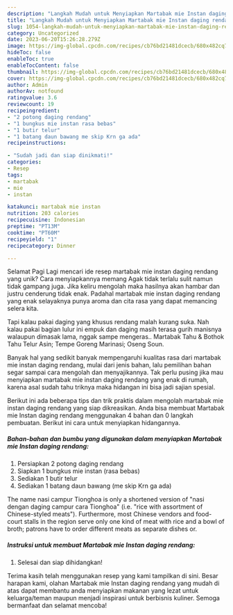 ```yaml
---
description: "Langkah Mudah untuk Menyiapkan Martabak mie Instan daging rendang yang Lezat Sekali"
title: "Langkah Mudah untuk Menyiapkan Martabak mie Instan daging rendang yang Lezat Sekali"
slug: 1054-langkah-mudah-untuk-menyiapkan-martabak-mie-instan-daging-rendang-yang-lezat-sekali
category: Uncategorized
date: 2023-06-20T15:26:28.279Z
image: https://img-global.cpcdn.com/recipes/cb76bd21481dcecb/680x482cq70/martabak-mie-instan-daging-rendang-foto-resep-utama.jpg
hideToc: false
enableToc: true
enableTocContent: false
thumbnail: https://img-global.cpcdn.com/recipes/cb76bd21481dcecb/680x482cq70/martabak-mie-instan-daging-rendang-foto-resep-utama.jpg
cover: https://img-global.cpcdn.com/recipes/cb76bd21481dcecb/680x482cq70/martabak-mie-instan-daging-rendang-foto-resep-utama.jpg
author: Admin
authorAv: notfound
ratingvalue: 3.6
reviewcount: 19
recipeingredient:
- "2 potong daging rendang"
- "1 bungkus mie instan rasa bebas"
- "1 butir telur"
- "1 batang daun bawang me skip Krn ga ada"
recipeinstructions:

- "Sudah jadi dan siap dinikmati!"
categories:
- Resep
tags:
- martabak
- mie
- instan

katakunci: martabak mie instan 
nutrition: 203 calories
recipecuisine: Indonesian
preptime: "PT13M"
cooktime: "PT60M"
recipeyield: "1"
recipecategory: Dinner

---
```



Selamat Pagi Lagi mencari ide resep martabak mie instan daging rendang yang unik? Cara menyiapkannya memang Agak tidak terlalu sulit namun tidak gampang juga. Jika keliru mengolah maka hasilnya akan hambar dan justru cenderung tidak enak. Padahal martabak mie instan daging rendang yang enak selayaknya punya aroma dan cita rasa yang dapat memancing selera kita.


Tapi kalau pakai daging yang khusus rendang malah kurang suka. Nah kalau pakai bagian lulur ini empuk dan daging masih terasa gurih manisnya walaupun dimasak lama, nggak sampe mengeras.. Martabak Tahu &amp; Bothok Tahu Telur Asin; Tempe Goreng Marinasi; Oseng Soun.

Banyak hal yang sedikit banyak mempengaruhi kualitas rasa dari martabak mie instan daging rendang, mulai dari jenis bahan, lalu pemilihan bahan segar sampai cara mengolah dan menyajikannya. Tak perlu pusing jika mau menyiapkan martabak mie instan daging rendang yang enak di rumah, karena asal sudah tahu triknya maka hidangan ini bisa jadi sajian spesial.


Berikut ini ada beberapa tips dan trik praktis dalam mengolah martabak mie instan daging rendang yang siap dikreasikan. Anda bisa membuat Martabak mie Instan daging rendang menggunakan 4 bahan dan 0 langkah pembuatan. Berikut ini cara untuk menyiapkan hidangannya.

<!--inarticleads1-->

##### Bahan-bahan dan bumbu yang digunakan dalam menyiapkan Martabak mie Instan daging rendang:

1. Persiapkan 2 potong daging rendang
1. Siapkan 1 bungkus mie instan (rasa bebas)
1. Sediakan 1 butir telur
1. Sediakan 1 batang daun bawang (me skip Krn ga ada)


The name nasi campur Tionghoa is only a shortened version of &#34;nasi dengan daging campur cara Tionghoa&#34; (i.e. &#34;rice with assortment of Chinese-styled meats&#34;). Furthermore, most Chinese vendors and food-court stalls in the region serve only one kind of meat with rice and a bowl of broth; patrons have to order different meats as separate dishes or. 

<!--inarticleads2-->

##### Instruksi untuk membuat Martabak mie Instan daging rendang:


1. Selesai dan siap dihidangkan!



Terima kasih telah menggunakan resep yang kami tampilkan di sini. Besar harapan kami, olahan Martabak mie Instan daging rendang yang mudah di atas dapat membantu anda menyiapkan makanan yang lezat untuk keluarga/teman maupun menjadi inspirasi untuk berbisnis kuliner. Semoga bermanfaat dan selamat mencoba!
